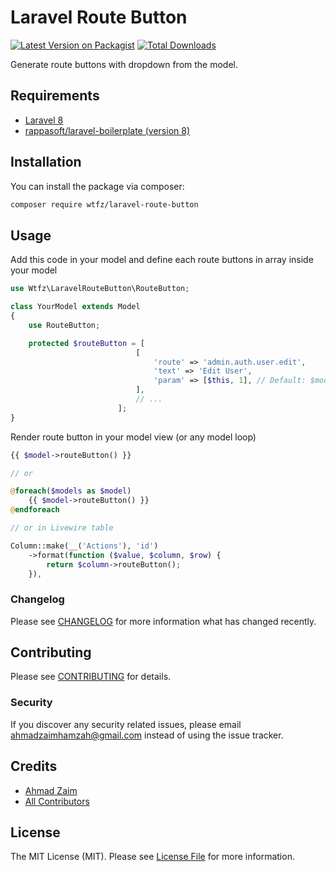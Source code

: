 # Laravel Route Button

[![Latest Version on Packagist](https://img.shields.io/packagist/v/wtfz/laravel-route-button.svg?style=flat-square)](https://packagist.org/packages/wtfz/laravel-route-button)
[![Total Downloads](https://img.shields.io/packagist/dt/wtfz/laravel-route-button.svg?style=flat-square)](https://packagist.org/packages/wtfz/laravel-route-button)

Generate route buttons with dropdown from the model.

## Requirements

- [Laravel 8](https://laravel.com)
- [rappasoft/laravel-boilerplate (version 8)](https://www.github.com/rappasoft/laravel-boilerplate/)

## Installation

You can install the package via composer:

```bash
composer require wtfz/laravel-route-button
```

## Usage

Add this code in your model and define each route buttons in array inside your model

```php
use Wtfz\LaravelRouteButton\RouteButton;

class YourModel extends Model
{
    use RouteButton;

    protected $routeButton = [
                            [
                                'route' => 'admin.auth.user.edit',
                                'text' => 'Edit User',
                                'param' => [$this, 1], // Default: $model
                            ],
                            // ...
                        ];
}
```

Render route button in your model view (or any model loop)

```php
{{ $model->routeButton() }}

// or

@foreach($models as $model)
    {{ $model->routeButton() }}
@endforeach

// or in Livewire table

Column::make(__('Actions'), 'id')
    ->format(function ($value, $column, $row) {
        return $column->routeButton();
    }),
```

### Changelog

Please see [CHANGELOG](CHANGELOG.md) for more information what has changed recently.

## Contributing

Please see [CONTRIBUTING](CONTRIBUTING.md) for details.

### Security

If you discover any security related issues, please email ahmadzaimhamzah@gmail.com instead of using the issue tracker.

## Credits

-   [Ahmad Zaim](https://github.com/wtfz)
-   [All Contributors](../../contributors)

## License

The MIT License (MIT). Please see [License File](LICENSE.md) for more information.
